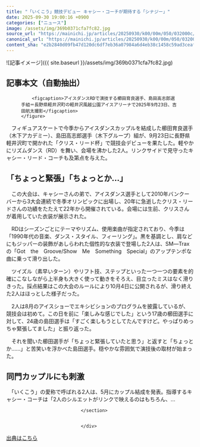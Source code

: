 ```yaml
---
title: "「いくこう」競技デビュー キャシー・コーチが期待する「シナジー」"
date: 2025-09-30 19:00:16 +0900
categories: ["ニュース"]
image: /assets/img/369b0371cfa7fc82.jpg
source_url: "https://mainichi.jp/articles/20250930/k00/00m/050/032000c/"
canonical_url: "https://mainichi.jp/articles/20250930/k00/00m/050/032000c/"
content_sha: "e2b2840d09fb47d120dc6df7eb36a07984a6d4eb38c1458c59ad3ceafa520450"
---
```


![記事イメージ]({{ site.baseurl }}/assets/img/369b0371cfa7fc82.jpg)

## 記事本文（自動抽出）
<div><section class="articledetail-body is-mustpay" id="articledetail-body">



<div class="articledetail-image-left">
	<figure>
		
		<figcaption>アイスダンスRDで演技する櫛田育良選手、島田高志郎選手組＝長野県軽井沢町の軽井沢風越公園アイスアリーナで2025年9月23日、吉田航太撮影</figcaption>
	</figure>
</div>
<p>　フィギュアスケートで今季からアイスダンスカップルを結成した櫛田育良選手（木下アカデミー）、島田高志郎選手（木下グループ）組が、9月23日に長野県軽井沢町で開かれた「クリス・リード杯」で競技会デビューを果たした。軽やかにリズムダンス（RD）を舞い、会場を沸かした2人。リンクサイドで見守ったキャシー・リード・コーチも及第点を与えた。</p>
<h2>「ちょっと緊張」「ちょっとか…」</h2>
<p>　この大会は、キャシーさんの弟で、アイスダンス選手として2010年バンクーバーから3大会連続で冬季オリンピックに出場し、20年に急逝したクリス・リードさんの功績をたたえて22年から開催されている。会場には生前、クリスさんが着用していた衣装が展示された。</p>
<p>　RDはシーズンごとにテーマやリズム、使用楽曲が指定されており、今季は「1990年代の音楽、ダンス・スタイル、フィーリング」。黒を基調とし、肩などにもジッパーの装飾があしらわれた個性的な衣装で登場した2人は、SM―Traxの「Got　the　Groove/Show　Me　Something　Special」のアップテンポな曲に乗って滑り出した。</p>
<p>　ツイズル（素早いターン）やリフト技、ステップといった一つ一つの要素を的確にこなしながら上半身も大きく使って動きをそろえ、目立ったミスはなく滑りきった。採点結果はこの大会のルールにより10月4日に公開されるが、滑り終えた2人はほっとした様子だった。</p>
<p>　2人は8月のアイスショーでエキシビションのプログラムを披露しているが、競技会は初めて。この日を前に「楽しみな感じでした」という17歳の櫛田選手に対して、24歳の島田選手は「すごく楽しもうとしてたんですけど。やっぱりめっちゃ緊張してました」と振り返った。</p>
<p>　それを聞いた櫛田選手が「ちょっと緊張していたと思う」と返すと「ちょっとか……」と苦笑いを浮かべた島田選手。穏やかな雰囲気で演技後の取材が始まった。</p>
<h2>同門カップルにも刺激</h2>
<p>　「いくこう」の愛称で呼ばれる2人は、5月にカップル結成を発表。指導するキャシー・コーチは「2人のシルエットがリンクで映えるのはもちろん、…</p>


								</section>
								
								
                                </div>

[出典はこちら](https://mainichi.jp/articles/20250930/k00/00m/050/032000c/)
